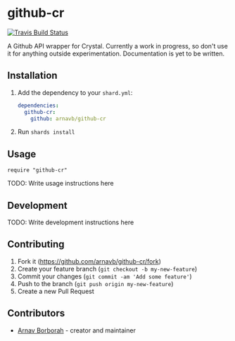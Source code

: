 # github-cr

[![Travis Build Status](https://travis-ci.org/arnavb/github-cr.svg?branch=master)](https://travis-ci.org/arnavb/github-cr)

A Github API wrapper for Crystal. Currently a work in progress, so don't use it for anything outside experimentation. Documentation is yet to be written.

## Installation

1. Add the dependency to your `shard.yml`:

   ```yaml
   dependencies:
     github-cr:
       github: arnavb/github-cr
   ```

2. Run `shards install`

## Usage

```crystal
require "github-cr"
```

TODO: Write usage instructions here

## Development

TODO: Write development instructions here

## Contributing

1. Fork it (<https://github.com/arnavb/github-cr/fork>)
2. Create your feature branch (`git checkout -b my-new-feature`)
3. Commit your changes (`git commit -am 'Add some feature'`)
4. Push to the branch (`git push origin my-new-feature`)
5. Create a new Pull Request

## Contributors

- [Arnav Borborah](https://github.com/arnavb) - creator and maintainer

